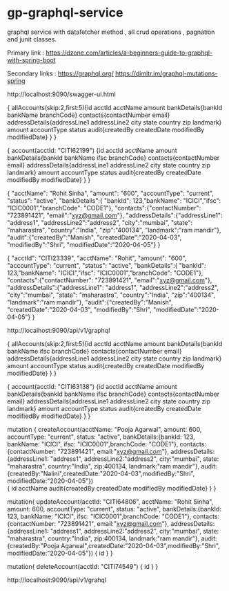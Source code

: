# gp-graphql-service

graphql service with datafetcher method , all crud operations , pagnation and junit classes.

Primary link :
https://dzone.com/articles/a-beginners-guide-to-graphql-with-spring-boot 

Secondary links :
https://graphql.org/ 
https://dimitr.im/graphql-mutations-spring 


http://localhost:9090/swagger-ui.html

{
allAccounts(skip:2,first:5){id acctId acctName amount bankDetails{bankId bankName branchCode}
contacts{contactNumber email}
addressDetails{addressLine1 addressLine2 city state country zip landmark}
amount accountType status
audit{createdBy createdDate modifiedBy modifiedDate}
}
}

{
account(acctId: "CITI62199")
{id acctId acctName amount bankDetails{bankId bankName ifsc branchCode}
contacts{contactNumber email}
addressDetails{addressLine1 addressLine2 city state country zip landmark}
amount accountType status
audit{createdBy createdDate modifiedBy modifiedDate}
}
}

{
"acctName": "Rohit Sinha",
"amount": "600",
"accountType": "current",
"status": "active",
"bankDetails":{	"bankId": 123,"bankName": "ICICI","ifsc": "ICIC0001","branchCode": "CODE1"},
"contacts":{"contactNumber": "723891421", "email":"xyz@gmail.com"},
"addressDetails":{"addressLine1": "address1", "addressLine2":"address2", "city":"mumbai", "state": "maharastra", "country":"India", "zip":"400134", "landmark":"ram mandir"},
"audit":{"createdBy":"Manish", "createdDate":"2020-04-03", "modifiedBy":"Shri", "modifiedDate":"2020-04-05"}
}

{
"acctId": "CITI23339",
"acctName": "Rohit",
"amount": "600",
"accountType": "current",
"status": "active",
"bankDetails":{	"bankId": 123,"bankName": "ICICI","ifsc": "ICIC0001","branchCode": "CODE1"},
"contacts":{"contactNumber": "723891421", "email":"xyz@gmail.com"},
"addressDetails":{"addressLine1": "address1", "addressLine2":"address2", "city":"mumbai", "state": "maharastra", "country":"India", "zip":"400134", "landmark":"ram mandir"},
"audit":{"createdBy":"Manish", "createdDate":"2020-04-03", "modifiedBy":"Shri", "modifiedDate":"2020-04-05"}
}





http://localhost:9090/api/v1/graphql



{
allAccounts(skip:2,first:5){id acctId acctName amount bankDetails{bankId bankName ifsc branchCode}
contacts{contactNumber email}
addressDetails{addressLine1 addressLine2 city state country zip landmark}
amount accountType status
audit{createdBy createdDate modifiedBy modifiedDate}
}
}

{
account(acctId: "CITI63138")
{id acctId acctName amount bankDetails{bankId bankName ifsc branchCode}
contacts{contactNumber email}
addressDetails{addressLine1 addressLine2 city state country zip landmark}
amount accountType status
audit{createdBy createdDate modifiedBy modifiedDate}
}
}

mutation { 
  createAccount(acctName: "Pooja Agarwal", amount: 600, accountType: "current", status: "active",
  bankDetails:{bankId: 123, bankName: "ICICI", ifsc: "ICIC0001",branchCode: "CODE1"},
  contacts:{contactNumber: "723891421", email:"xyz@gmail.com"},
 addressDetails:{addressLine1: "address1", addressLine2:"address2", city:"mumbai", state: "maharastra", country:"India", zip:400134, landmark:"ram mandir"},
  audit:{createdBy:"Nalini",createdDate:"2020-04-03",modifiedBy:"Shri", modifiedDate:"2020-04-05"})  
  { 
    id acctName audit{createdBy createdDate modifiedBy modifiedDate}
  } 
} 


mutation{
updateAccount(acctId: "CITI64806", acctName: "Rohit Sinha", amount: 600, accountType: "current", status: "active",
  bankDetails:{bankId: 123, bankName: "ICICI", ifsc: "ICIC0001",branchCode: "CODE1"},
  contacts:{contactNumber: "723891421", email:"xyz@gmail.com"},
 addressDetails:{addressLine1: "address1", addressLine2:"address2", city:"mumbai", state: "maharastra", country:"India", zip:400134, landmark:"ram mandir"},
  audit:{createdBy:"Pooja Agarwal",createdDate:"2020-04-03",modifiedBy:"Shri", modifiedDate:"2020-04-05"})
{ 
    id 
  }
}

mutation{
deleteAccount(acctId: "CITI74549")
{ 
    id 
  }
}

http://localhost:9090/api/v1/grahql

